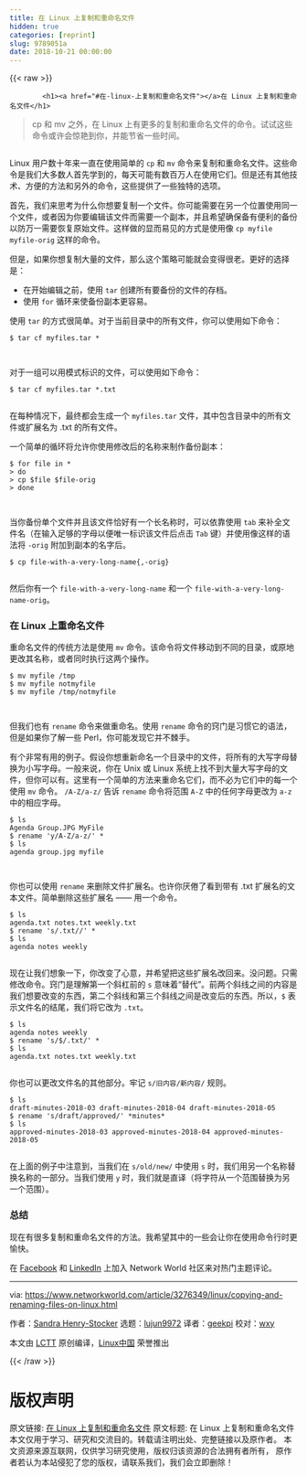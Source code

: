```yaml
---
title: 在 Linux 上复制和重命名文件
hidden: true
categories: [reprint]
slug: 9789051a
date: 2018-10-21 00:00:00
---
```


{{< raw >}}

            <h1><a href="#在-linux-上复制和重命名文件"></a>在 Linux 上复制和重命名文件</h1>
<blockquote>
<p>cp 和 mv 之外，在 Linux 上有更多的复制和重命名文件的命令。试试这些命令或许会惊艳到你，并能节省一些时间。</p>
</blockquote>
<p><a href="https://camo.githubusercontent.com/afe018523f7a501e21ab056c82671a29fe7ed4ae/68747470733a2f2f696d616765732e6964676573672e6e65742f696d616765732f61727469636c652f323031382f30352f74726565732d3130303735393431352d6c617267652e6a7067"><img src="https://p0.ssl.qhimg.com/t0126c18690638d3f6b.jpg" alt=""></a></p>
<p>Linux 用户数十年来一直在使用简单的 <code>cp</code> 和 <code>mv</code> 命令来复制和重命名文件。这些命令是我们大多数人首先学到的，每天可能有数百万人在使用它们。但是还有其他技术、方便的方法和另外的命令，这些提供了一些独特的选项。</p>
<p>首先，我们来思考为什么你想要复制一个文件。你可能需要在另一个位置使用同一个文件，或者因为你要编辑该文件而需要一个副本，并且希望确保备有便利的备份以防万一需要恢复原始文件。这样做的显而易见的方式是使用像 <code>cp myfile myfile-orig</code> 这样的命令。</p>
<p>但是，如果你想复制大量的文件，那么这个策略可能就会变得很老。更好的选择是：</p>
<ul>
<li>在开始编辑之前，使用 <code>tar</code> 创建所有要备份的文件的存档。</li>
<li>使用 <code>for</code> 循环来使备份副本更容易。</li>
</ul>
<p>使用 <code>tar</code> 的方式很简单。对于当前目录中的所有文件，你可以使用如下命令：</p>
<pre><code class="hljs shell"><span class="hljs-meta">$</span><span class="bash"> tar cf myfiles.tar *</span>

</code></pre><p>对于一组可以用模式标识的文件，可以使用如下命令：</p>
<pre><code class="hljs stylus">$ tar cf myfiles<span class="hljs-selector-class">.tar</span> *<span class="hljs-selector-class">.txt</span>

</code></pre><p>在每种情况下，最终都会生成一个 <code>myfiles.tar</code> 文件，其中包含目录中的所有文件或扩展名为 .txt 的所有文件。</p>
<p>一个简单的循环将允许你使用修改后的名称来制作备份副本：</p>
<pre><code class="hljs shell"><span class="hljs-meta">$</span><span class="bash"> <span class="hljs-keyword">for</span> file <span class="hljs-keyword">in</span> *</span>
<span class="hljs-meta">&gt;</span><span class="bash"> <span class="hljs-keyword">do</span></span>
<span class="hljs-meta">&gt;</span><span class="bash"> cp <span class="hljs-variable">$file</span> <span class="hljs-variable">$file</span>-orig</span>
<span class="hljs-meta">&gt;</span><span class="bash"> <span class="hljs-keyword">done</span></span>

</code></pre><p>当你备份单个文件并且该文件恰好有一个长名称时，可以依靠使用 <code>tab</code> 来补全文件名（在输入足够的字母以便唯一标识该文件后点击 <code>Tab</code> 键）并使用像这样的语法将 <code>-orig</code> 附加到副本的名字后。</p>
<pre><code class="hljs applescript">$ cp <span class="hljs-built_in">file</span>-<span class="hljs-keyword">with</span>-a-very-long-<span class="hljs-built_in">name</span>{,-orig}

</code></pre><p>然后你有一个 <code>file-with-a-very-long-name</code> 和一个 <code>file-with-a-very-long-name-orig</code>。</p>
<h3><a href="#在-linux-上重命名文件"></a>在 Linux 上重命名文件</h3>
<p>重命名文件的传统方法是使用 <code>mv</code> 命令。该命令将文件移动到不同的目录，或原地更改其名称，或者同时执行这两个操作。</p>
<pre><code class="hljs shell"><span class="hljs-meta">$</span><span class="bash"> mv myfile /tmp</span>
<span class="hljs-meta">$</span><span class="bash"> mv myfile notmyfile</span>
<span class="hljs-meta">$</span><span class="bash"> mv myfile /tmp/notmyfile</span>

</code></pre><p>但我们也有 <code>rename</code> 命令来做重命名。使用 <code>rename</code> 命令的窍门是习惯它的语法，但是如果你了解一些 Perl，你可能发现它并不棘手。</p>
<p>有个非常有用的例子。假设你想重新命名一个目录中的文件，将所有的大写字母替换为小写字母。一般来说，你在 Unix 或 Linux 系统上找不到大量大写字母的文件，但你可以有。这里有一个简单的方法来重命名它们，而不必为它们中的每一个使用 <code>mv</code> 命令。 <code>/A-Z/a-z/</code> 告诉 <code>rename</code> 命令将范围 <code>A-Z</code> 中的任何字母更改为 <code>a-z</code> 中的相应字母。</p>
<pre><code class="hljs shell"><span class="hljs-meta">$</span><span class="bash"> ls</span>
Agenda Group.JPG MyFile
<span class="hljs-meta">$</span><span class="bash"> rename <span class="hljs-string">'y/A-Z/a-z/'</span> *</span>
<span class="hljs-meta">$</span><span class="bash"> ls</span>
agenda group.jpg myfile

</code></pre><p>你也可以使用 <code>rename</code> 来删除文件扩展名。也许你厌倦了看到带有 .txt 扩展名的文本文件。简单删除这些扩展名 —— 用一个命令。</p>
<pre><code class="hljs shell"><span class="hljs-meta">$</span><span class="bash"> ls</span>
agenda.txt notes.txt weekly.txt
<span class="hljs-meta">$</span><span class="bash"> rename <span class="hljs-string">'s/.txt//'</span> *</span>
<span class="hljs-meta">$</span><span class="bash"> ls</span>
agenda notes weekly

</code></pre><p>现在让我们想象一下，你改变了心意，并希望把这些扩展名改回来。没问题。只需修改命令。窍门是理解第一个斜杠前的 <code>s</code> 意味着“替代”。前两个斜线之间的内容是我们想要改变的东西，第二个斜线和第三个斜线之间是改变后的东西。所以，<code>$</code> 表示文件名的结尾，我们将它改为 <code>.txt</code>。</p>
<pre><code class="hljs shell"><span class="hljs-meta">$</span><span class="bash"> ls</span>
agenda notes weekly
<span class="hljs-meta">$</span><span class="bash"> rename <span class="hljs-string">'s/$/.txt/'</span> *</span>
<span class="hljs-meta">$</span><span class="bash"> ls</span>
agenda.txt notes.txt weekly.txt

</code></pre><p>你也可以更改文件名的其他部分。牢记 <code>s/旧内容/新内容/</code> 规则。</p>
<pre><code class="hljs lsl">$ ls
draft-minutes<span class="hljs-number">-2018</span><span class="hljs-number">-03</span> draft-minutes<span class="hljs-number">-2018</span><span class="hljs-number">-04</span> draft-minutes<span class="hljs-number">-2018</span><span class="hljs-number">-05</span>
$ rename 's/draft/approved/' *minutes*
$ ls
approved-minutes<span class="hljs-number">-2018</span><span class="hljs-number">-03</span> approved-minutes<span class="hljs-number">-2018</span><span class="hljs-number">-04</span> approved-minutes<span class="hljs-number">-2018</span><span class="hljs-number">-05</span>

</code></pre><p>在上面的例子中注意到，当我们在 <code>s/old/new/</code> 中使用 <code>s</code> 时，我们用另一个名称替换名称的一部分。当我们使用 <code>y</code> 时，我们就是直译（将字符从一个范围替换为另一个范围）。</p>
<h3><a href="#总结"></a>总结</h3>
<p>现在有很多复制和重命名文件的方法。我希望其中的一些会让你在使用命令行时更愉快。</p>
<p>在 <a href="https://www.facebook.com/NetworkWorld/">Facebook</a> 和 <a href="https://www.linkedin.com/company/network-world">LinkedIn</a> 上加入 Network World 社区来对热门主题评论。</p>
<hr>
<p>via: <a href="https://www.networkworld.com/article/3276349/linux/copying-and-renaming-files-on-linux.html">https://www.networkworld.com/article/3276349/linux/copying-and-renaming-files-on-linux.html</a></p>
<p>作者：<a href="https://www.networkworld.com/author/Sandra-Henry_Stocker/">Sandra Henry-Stocker</a> 选题：<a href="https://github.com/lujun9972">lujun9972</a> 译者：<a href="https://github.com/geekpi">geekpi</a> 校对：<a href="https://github.com/wxy">wxy</a></p>
<p>本文由 <a href="https://github.com/LCTT/TranslateProject">LCTT</a> 原创编译，<a href="https://linux.cn/">Linux中国</a> 荣誉推出</p>

          
{{< /raw >}}

# 版权声明
原文链接: [在 Linux 上复制和重命名文件](https://www.zcfy.cc/article/copying-and-renaming-files-on-linux)
原文标题: 在 Linux 上复制和重命名文件
本文仅用于学习、研究和交流目的。转载请注明出处、完整链接以及原作者。
本文资源来源互联网，仅供学习研究使用，版权归该资源的合法拥有者所有，
原作者若认为本站侵犯了您的版权，请联系我们，我们会立即删除！
